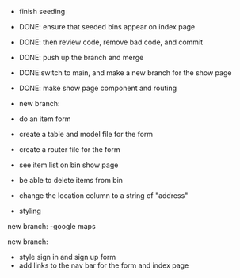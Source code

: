 - finish seeding
- DONE: ensure that seeded bins appear on index page
- DONE: then review code, remove bad code, and commit
- DONE: push up the branch and merge
- DONE:switch to main, and make a new branch for the show page
- DONE: make show page component and routing 



- new branch: 
- do an item form
- create a table and model file for the form
- create a router file for the form
- see item list on bin show page 
- be able to delete items from bin
- change the location column to a string of "address"
- styling

new branch:
-google maps


new branch:
- style sign in and sign up form
- add links to the nav bar for the form and index page